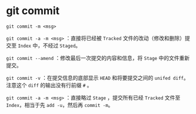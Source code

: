 # git commit

`git commit -m <msg>`

`git commit -a -m <msg>` ：直接将已经被 `Tracked` 文件的改动（修改和删除）提交至 `Index` 中，不经过 `Staged`。

`git commit --amend` ：修改最后一次提交的内容和信息，将 `Stage` 中的文件重新提交。

`git commit -v` ：在提交信息的底部显示 `HEAD` 和将要提交之间的 `unifed diff`。注意这个 `diff` 的输出没有行前缀 `#` 。

`git commit -a -m <msg>` ：直接略过 `Stage` ，提交所有已经 `Tracked` 文件至 `Index`，相当于先 `add -u`，然后再 `commit -m`。
